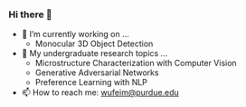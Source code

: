 ### Hi there 👋

- 🔭 I’m currently working on ...
  - Monocular 3D Object Detection
- 🤔 My undergraduate research topics ...
  - Microstructure Characterization with Computer Vision
  - Generative Adversarial Networks
  - Preference Learning with NLP
- 📫 How to reach me: wufeim@purdue.edu

<!--
**wufeim/wufeim** is a ✨ _special_ ✨ repository because its `README.md` (this file) appears on your GitHub profile.

Here are some ideas to get you started:

- 🔭 I’m currently working on ...
- 🌱 I’m currently learning ...
- 👯 I’m looking to collaborate on ...
- 🤔 I’m looking for help with ...
- 💬 Ask me about ...
- 📫 How to reach me: ...
- 😄 Pronouns: ...
- ⚡ Fun fact: ...
-->
